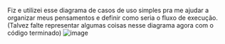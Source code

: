 Fiz e utilizei esse diagrama de casos de uso simples pra me ajudar a organizar meus pensamentos e definir como seria o fluxo de execução. (Talvez falte representar algumas coisas nesse diagrama agora com o código terminado)
![image](https://github.com/user-attachments/assets/769cbff9-0708-437c-93e2-2772769f3231)
